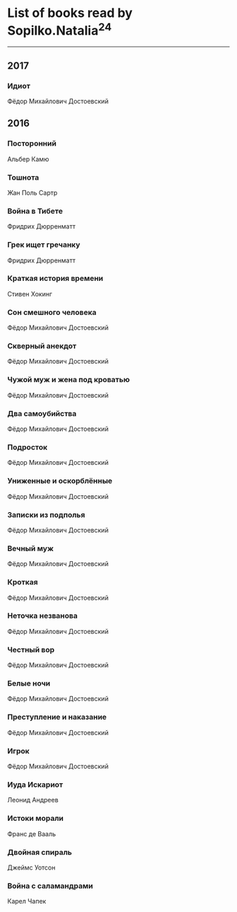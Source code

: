 # List of books read by Sopilko.Natalia<sup>24</sup>
---

## 2017

### Идиот
Фёдор Михайлович Достоевский



## 2016

### Посторонний
Альбер Камю


### Тошнота
Жан Поль Сартр


### Война в Тибете
Фридрих Дюрренматт


### Грек ищет гречанку
Фридрих Дюрренматт


### Краткая история времени
Стивен Хокинг


### Сон смешного человека
Фёдор Михайлович Достоевский


### Скверный анекдот
Фёдор Михайлович Достоевский


### Чужой муж и жена под кроватью
Фёдор Михайлович Достоевский


### Два самоубийства
Фёдор Михайлович Достоевский


### Подросток
Фёдор Михайлович Достоевский


### Униженные и оскорблённые
Фёдор Михайлович Достоевский


### Записки из подполья
Фёдор Михайлович Достоевский


### Вечный муж
Фёдор Михайлович Достоевский


### Кроткая
Фёдор Михайлович Достоевский


### Неточка незванова
Фёдор Михайлович Достоевский


### Честный вор
Фёдор Михайлович Достоевский


### Белые ночи
Фёдор Михайлович Достоевский


### Преступление и наказание
Фёдор Михайлович Достоевский


### Игрок
Фёдор Михайлович Достоевский


### Иуда Искариот
Леонид Андреев


### Истоки морали
Франс де Вааль


### Двойная спираль
Джеймс Уотсон


### Война с саламандрами
Карел Чапек



